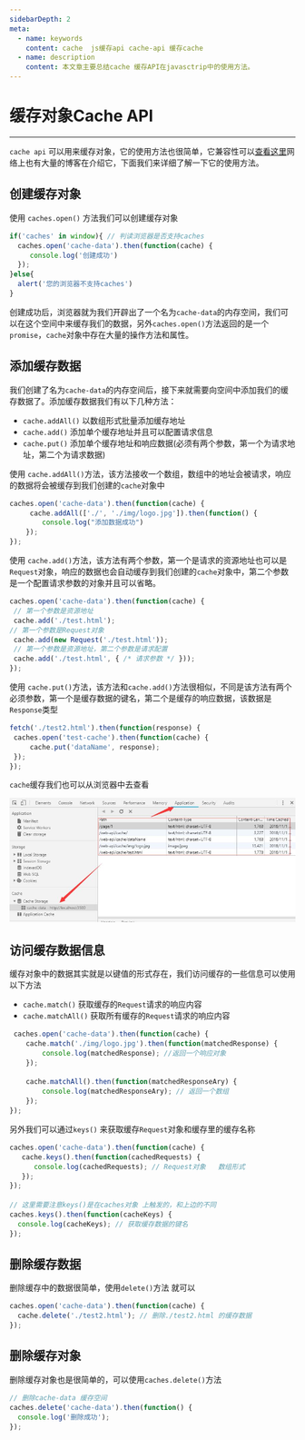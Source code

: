 ```yaml
---
sidebarDepth: 2
meta:
  - name: keywords
    content: cache  js缓存api cache-api 缓存cache
  - name: description
    content: 本文章主要总结cache 缓存API在javasctrip中的使用方法。
---
```


# 缓存对象Cache API

---

`cache api` 可以用来缓存对象，它的使用方法也很简单，它兼容性可以[查看这里](https://caniuse.com/#search=cache)网络上也有大量的博客在介绍它，下面我们来详细了解一下它的使用方法。

## 创建缓存对象

使用 `caches.open()` 方法我们可以创建缓存对象

```js
if('caches' in window){ // 判读浏览器是否支持caches
  caches.open('cache-data').then(function(cache) {
     console.log('创建成功')
  });
}else{
  alert('您的浏览器不支持caches')
}
```
创建成功后，浏览器就为我们开辟出了一个名为`cache-data`的内存空间，我们可以在这个空间中来缓存我们的数据，另外`caches.open()`方法返回的是一个`promise`，`cache`对象中存在大量的操作方法和属性。



## 添加缓存数据

我们创建了名为`cache-data`的内存空间后，接下来就需要向空间中添加我们的缓存数据了。添加缓存数据我们有以下几种方法：

- `cache.addAll()` 以数组形式批量添加缓存地址
- `cache.add()` 添加单个缓存地址并且可以配置请求信息
- `cache.put()` 添加单个缓存地址和响应数据(必须有两个参数，第一个为请求地址，第二个为请求数据)

使用 `cache.addAll()`方法，该方法接收一个数组，数组中的地址会被请求，响应的数据将会被缓存到我们创建的`cache`对象中

```js
caches.open('cache-data').then(function(cache) {
     cache.addAll(['./', './img/logo.jpg']).then(function() { 
        console.log("添加数据成功")
    });
});
```

使用 `cache.add()`方法，该方法有两个参数，第一个是请求的资源地址也可以是`Request`对象，响应的数据也会自动缓存到我们创建的`cache`对象中，第二个参数是一个配置请求参数的对象并且可以省略。

```js
caches.open('cache-data').then(function(cache) {
 // 第一个参数是资源地址
 cache.add('./test.html');
// 第一个参数是Request对象
 cache.add(new Request('./test.html'));
 // 第一个参数是资源地址，第二个参数是请求配置
 cache.add('./test.html', { /* 请求参数 */ }));
});
```

使用 `cache.put()`方法，该方法和`cache.add()`方法很相似，不同是该方法有两个必须参数，第一个是缓存数据的键名，第二个是缓存的响应数据，该数据是`Response`类型

```js
fetch('./test2.html').then(function(response) {
 caches.open('test-cache').then(function(cache) {
     cache.put('dataName', response);
 });
});
```

`cache`缓存我们也可以从浏览器中去查看

![cache](/img/cache.jpg)

## 访问缓存数据信息

缓存对象中的数据其实就是以键值的形式存在，我们访问缓存的一些信息可以使用以下方法

- `cache.match()` 获取缓存的`Request`请求的响应内容
- `cache.matchAll()` 获取所有缓存的`Request`请求的响应内容

```js
 caches.open('cache-data').then(function(cache) {
    cache.match('./img/logo.jpg').then(function(matchedResponse) {
        console.log(matchedResponse); //返回一个响应对象
    });

    cache.matchAll().then(function(matchedResponseAry) {
        console.log(matchedResponseAry); // 返回一个数组
    });
});
```

另外我们可以通过`keys()` 来获取缓存`Request`对象和缓存里的缓存名称

```js
caches.open('cache-data').then(function(cache) {
   cache.keys().then(function(cachedRequests) { 
      console.log(cachedRequests); // Request对象   数组形式
   });
});

// 这里需要注意keys()是在caches对象 上触发的，和上边的不同
caches.keys().then(function(cacheKeys) { 
  console.log(cacheKeys); // 获取缓存数据的键名
});
```

## 删除缓存数据

删除缓存中的数据很简单，使用`delete()`方法 就可以

```js
caches.open('cache-data').then(function(cache) {
  cache.delete('./test2.html'); // 删除./test2.html 的缓存数据
});
```

## 删除缓存对象

删除缓存对象也是很简单的，可以使用`caches.delete()`方法

```js
// 删除cache-data 缓存空间
caches.delete('cache-data').then(function() { 
  console.log('删除成功'); 
});
```